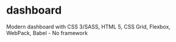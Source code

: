 # dashboard
Modern dashboard with CSS 3/SASS, HTML 5, CSS Grid, Flexbox, WebPack, Babel - No framework
